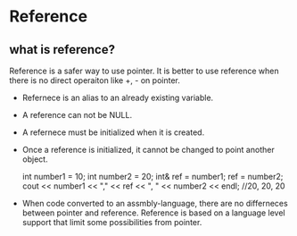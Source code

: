 # Reference

## what is reference?

Reference is a safer way to use pointer.
It is better to use reference when there is no direct operaiton like +, - on pointer.

- Refernece is an alias to an already existing variable.
- A reference can not be NULL.
- A refernece must be initialized when it is created.
- Once a reference is initialized, it cannot be changed to point another object.

    int number1 = 10;
    int number2 = 20;
    int& ref = number1;
    ref = number2; 
    cout << number1 << "," << ref << ", " << number2 << endl; //20, 20, 20 

- When code converted to an assmbly-language, there are no differneces between pointer and reference. Reference is based on a language level support that limit some possibilities from pointer.